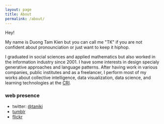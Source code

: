 ```yaml
---
layout: page
title: About
permalink: /about/
---
```


Hey!

My name is Duong Tam Kien but you can call me "TK" if you are not confident about pronounciation or just want to keep it hiphop.

I graduated in social sciences and applied mathematics but also worked in the information industry since 2001. I have some interests in design specialy generative approaches and language patterns. After having work in various companies, public institutes and as a freelancer, I perform most of my works about collective intelligence, data visualization, data science, and learning technologies at the [CRI](http://cri-paris.org).

### web presence

- twitter: [@taniki](http://twitter.com/taniki)
- [tumblr](http://taniki.tumblr.com)
- [flickr](http://flickr.com/photos/biniki)